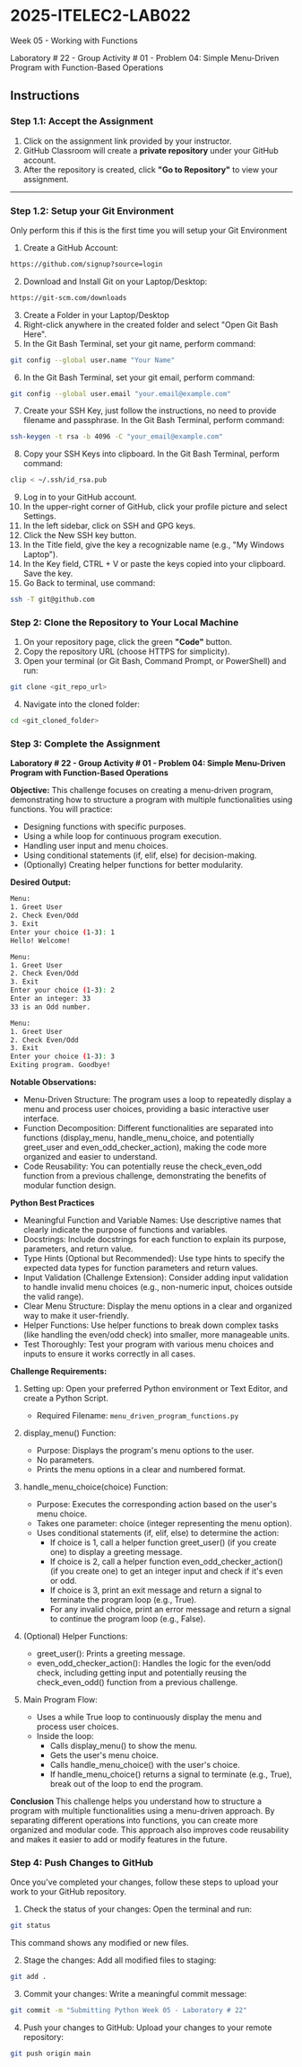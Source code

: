 # 2025-ITELEC2-LAB022
Week 05 - Working with Functions

Laboratory # 22 - Group Activity # 01 - Problem 04: Simple Menu-Driven Program with Function-Based Operations

## **Instructions**

### **Step 1.1: Accept the Assignment**

   1. Click on the assignment link provided by your instructor.
   2. GitHub Classroom will create a **private repository** under your GitHub account.
   3. After the repository is created, click **"Go to Repository"** to view your assignment.

---

### **Step 1.2: Setup your Git Environment**
Only perform this if this is the first time you will setup your Git Environment

   1. Create a GitHub Account:
   ```bash
   https://github.com/signup?source=login
   ```
      
   2. Download and Install Git on your Laptop/Desktop:
   ```bash
   https://git-scm.com/downloads
   ```
   
   3. Create a Folder in your Laptop/Desktop
   4. Right-click anywhere in the created folder and select "Open Git Bash Here".
   5. In the Git Bash Terminal, set your git name, perform command:
   ```bash
   git config --global user.name "Your Name"
   ```
   
   6. In the Git Bash Terminal, set your git email, perform command:
   ```bash
   git config --global user.email "your.email@example.com"
   ```
   
   7. Create your SSH Key, just follow the instructions, no need to provide filename and passphrase. In the Git Bash Terminal, perform command:
   ```bash
   ssh-keygen -t rsa -b 4096 -C "your_email@example.com"
   ```
   
   8. Copy your SSH Keys into clipboard. In the Git Bash Terminal, perform command:
   ```bash
   clip < ~/.ssh/id_rsa.pub
   ```
   
   9. Log in to your GitHub account.
   10. In the upper-right corner of GitHub, click your profile picture and select Settings.
   11. In the left sidebar, click on SSH and GPG keys.
   12. Click the New SSH key button.
   13. In the Title field, give the key a recognizable name (e.g., "My Windows Laptop").
   14. In the Key field, CTRL + V or paste the keys copied into your clipboard. Save the key.
   15. Go Back to terminal, use command:
   ```bash
   ssh -T git@github.com
   ```

### **Step 2: Clone the Repository to Your Local Machine**

   1. On your repository page, click the green **"Code"** button.
   2. Copy the repository URL (choose HTTPS for simplicity).
   3. Open your terminal (or Git Bash, Command Prompt, or PowerShell) and run:
   
   ```bash
   git clone <git_repo_url>
   ```
   
   4. Navigate into the cloned folder:
   
   ```bash
   cd <git_cloned_folder>
   ```

### **Step 3: Complete the Assignment**

**Laboratory # 22 - Group Activity # 01 - Problem 04: Simple Menu-Driven Program with Function-Based Operations**

   **Objective:**
   This challenge focuses on creating a menu-driven program, demonstrating how to structure a program with multiple functionalities using functions. You will practice:
   - Designing functions with specific purposes.
   - Using a while loop for continuous program execution.
   - Handling user input and menu choices.
   - Using conditional statements (if, elif, else) for decision-making.
   - (Optionally) Creating helper functions for better modularity.

   **Desired Output:**
   ```bash
   Menu:
   1. Greet User
   2. Check Even/Odd
   3. Exit
   Enter your choice (1-3): 1
   Hello! Welcome!
   
   Menu:
   1. Greet User
   2. Check Even/Odd
   3. Exit
   Enter your choice (1-3): 2
   Enter an integer: 33
   33 is an Odd number.
   
   Menu:
   1. Greet User
   2. Check Even/Odd
   3. Exit
   Enter your choice (1-3): 3
   Exiting program. Goodbye!
   ```
   
   **Notable Observations:**
   - Menu-Driven Structure: The program uses a loop to repeatedly display a menu and process user choices, providing a basic interactive user interface.
   - Function Decomposition: Different functionalities are separated into functions (display_menu, handle_menu_choice, and potentially greet_user and even_odd_checker_action), making the code more organized and easier to understand.
   - Code Reusability: You can potentially reuse the check_even_odd function from a previous challenge, demonstrating the benefits of modular function design.

   **Python Best Practices**
   - Meaningful Function and Variable Names: Use descriptive names that clearly indicate the purpose of functions and variables.
   - Docstrings: Include docstrings for each function to explain its purpose, parameters, and return value.
   - Type Hints (Optional but Recommended): Use type hints to specify the expected data types for function parameters and return values.
   - Input Validation (Challenge Extension): Consider adding input validation to handle invalid menu choices (e.g., non-numeric input, choices outside the valid range).
   - Clear Menu Structure: Display the menu options in a clear and organized way to make it user-friendly.
   - Helper Functions: Use helper functions to break down complex tasks (like handling the even/odd check) into smaller, more manageable units.
   - Test Thoroughly: Test your program with various menu choices and inputs to ensure it works correctly in all cases.

   **Challenge Requirements:**

   1. Setting up: Open your preferred Python environment or Text Editor, and create a Python Script.
      - Required Filename: `menu_driven_program_functions.py`
      
   2. display_menu() Function:
      - Purpose: Displays the program's menu options to the user.
      - No parameters.
      - Prints the menu options in a clear and numbered format.
      
   3. handle_menu_choice(choice) Function:
      - Purpose: Executes the corresponding action based on the user's menu choice.
      - Takes one parameter: choice (integer representing the menu option).
      - Uses conditional statements (if, elif, else) to determine the action:
         - If choice is 1, call a helper function greet_user() (if you create one) to display a greeting message.
         - If choice is 2, call a helper function even_odd_checker_action() (if you create one) to get an integer input and check if it's even or odd.
         - If choice is 3, print an exit message and return a signal to terminate the program loop (e.g., True).
         - For any invalid choice, print an error message and return a signal to continue the program loop (e.g., False).

   4. (Optional) Helper Functions:
      - greet_user(): Prints a greeting message.
      - even_odd_checker_action(): Handles the logic for the even/odd check, including getting input and potentially reusing the check_even_odd() function from a previous challenge.

   5. Main Program Flow:
      - Uses a while True loop to continuously display the menu and process user choices.
      - Inside the loop:
         - Calls display_menu() to show the menu.
         - Gets the user's menu choice.
         - Calls handle_menu_choice() with the user's choice.
         - If handle_menu_choice() returns a signal to terminate (e.g., True), break out of the loop to end the program.

   **Conclusion**
   This challenge helps you understand how to structure a program with multiple functionalities using a menu-driven approach. By separating different operations into functions, you can create more organized and modular code. This approach also improves code reusability and makes it easier to add or modify features in the future.

### **Step 4: Push Changes to GitHub**
Once you've completed your changes, follow these steps to upload your work to your GitHub repository.

1. Check the status of your changes:
   Open the terminal and run:
   
```bash
git status
```
   This command shows any modified or new files.
   
2. Stage the changes:
   Add all modified files to staging:
   
```bash
git add .
```
   
3. Commit your changes:
   Write a meaningful commit message:
   
```bash
git commit -m "Submitting Python Week 05 - Laboratory # 22"
```
   
4. Push your changes to GitHub:
   Upload your changes to your remote repository:
   
```bash
git push origin main
```
